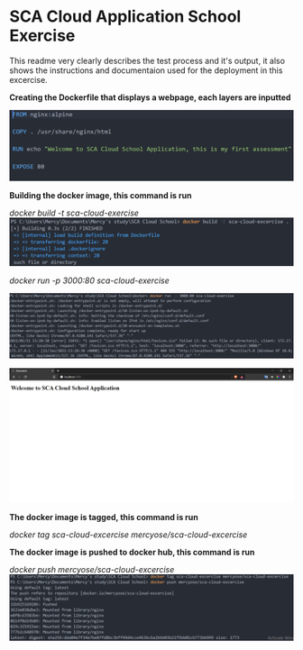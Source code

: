 # SCA Cloud Application School Exercise

This readme very clearly describes the test process and it's output, it also shows the instructions and documentaion used for the deployment in this excercise.

**Creating the Dockerfile that displays a webpage, each layers are inputted**

![dockerfile](img/dockerfile.png)

**Building the docker image, this command is run**

*docker build -t sca-cloud-exercise*
![dockerimage](img/dockerimage.png)

*docker run -p 3000:80 sca-cloud-exercise*

![dockerrun](img/run.png)

![webpage](img/sca.png)

**The docker image is tagged, this command is run**

*docker tag sca-cloud-excercise mercyose/sca-cloud-excercise*

**The docker image is pushed to docker hub, this command is run**

*docker push mercyose/sca-cloud-excercise*
![](img/dockerpush.PNG)

